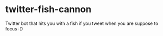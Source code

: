 # twitter-fish-cannon
Twitter bot that hits you with a fish if you tweet when you are suppose to focus :D
